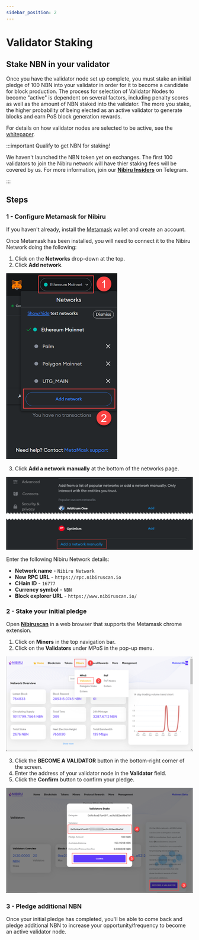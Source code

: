 ```yaml
---
sidebar_position: 2
---
```

# Validator Staking
Stake NBN in your validator
---

Once you have the validator node set up complete, you must stake an initial pledge of 100 NBN into your validator in order for it to become a candidate for block production.  The process for selection of Validator Nodes to become "active" is dependent on several factors, including penalty scores as well as the amount of NBN staked into the 
validator.  The more you stake, the higher probability of being elected as an active validator to generate blocks and earn PoS block generation rewards.

For details on how validator nodes are selected to be active, see the
[whitepaper](https://nibirunet.io/wp-content/uploads/2023/04/Nibiru_Whitepaper_V2.1.pdf).

:::important Qualify to get NBN for staking!

We haven't launched the NBN token yet on exchanges.  The first 100 validators to join the Nibiru network will have thier staking fees will be covered by us.  For more information, join our [**Nibiru Insiders**](https://t.me/nibiru_insider) on Telegram.

:::

## Steps

### 1 - Configure Metamask for Nibiru

If you haven't already, install the [Metamask](https://metamask.io/download/) wallet and create an account.

Once Metamask has been installed, you will need to connect it to the Nibiru Network doing the following:

1. Click on the **Networks** drop-down at the top.
2. Click **Add network**.

![Metamask add network](metamask_add_nibiru.png)

3. Click **Add a network manually** at the bottom of the networks page.

![Add Nibiru Network](add_network_manually.png)

Enter the following Nibiru Network details:

* **Network name** - `Nibiru Network`
* **New RPC URL** - `https://rpc.nibiruscan.io`
* **CHain ID** - `16777`
* **Currency symbol** - `NBN`
* **Block explorer URL** - `https://www.nibiruscan.io/`

### 2 - Stake your initial pledge

Open [**Nibiruscan**](https://www.Nibiruscan.io/) in a web browser that supports the Metamask chrome extension.
1. Click on **Miners** in the top navigation bar.
2. Click on the **Validators** under MPoS in the pop-up menu.

![Select validator screen](nibiruscan_pos_validator.png)

3. Click the **BECOME A VALIDATOR** button in the bottom-right corner of the screen.
4. Enter the address of your validator node in the **Validator** field.
5. Click the **Confirm** button to confirm your pledge.

![Pledge NBN](validator_pledge.png)

### 3 - Pledge additional NBN

Once your initial pledge has completed, you'll be able to come back and pledge additional NBN to increase your
opportunity/frequency to become an active validator node.